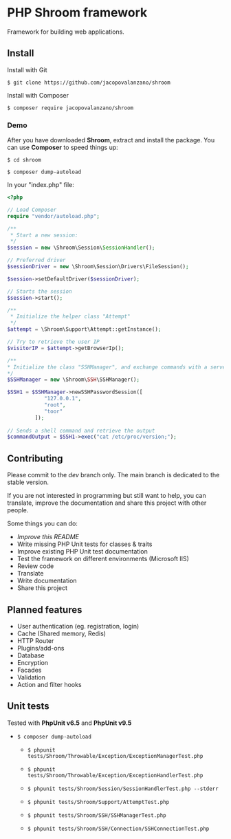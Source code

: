 
# PHP Shroom framework

Framework for building web applications.

## Install

Install with Git

``$ git clone https://github.com/jacopovalanzano/shroom``

Install with Composer

``$ composer require jacopovalanzano/shroom``

### Demo

After you have downloaded <b>Shroom</b>, extract and install the package. You can use <b>Composer</b> to speed things up:

``$ cd shroom``

``$ composer dump-autoload``

In your "index.php" file:
```php
<?php

// Load Composer
require "vendor/autoload.php";

/**
 * Start a new session:
 */
$session = new \Shroom\Session\SessionHandler();

// Preferred driver
$sessionDriver = new \Shroom\Session\Drivers\FileSession();

$session->setDefaultDriver($sessionDriver);

// Starts the session
$session->start();

/**
 * Initialize the helper class "Attempt"
 */
$attempt = \Shroom\Support\Attempt::getInstance();

// Try to retrieve the user IP
$visitorIP = $attempt->getBrowserIp();

/**
* Initialize the class "SSHManager", and exchange commands with a server
*/
$SSHManager = new \Shroom\SSH\SSHManager();

$SSH1 = $SSHManager->newSSHPasswordSession([
            "127.0.0.1",
            "root",
            "toor"
         ]);
       
// Sends a shell command and retrieve the output  
$commandOutput = $SSH1->exec("cat /etc/proc/version;");
```

## Contributing

Please commit to the *dev* branch only. The main branch is dedicated to the stable version.

If you are not interested in programming but still want to help, you can translate, improve the documentation and share
this project with other people.

Some things you can do:

 - *Improve this README*
 - Write missing PHP Unit tests for classes & traits
 - Improve existing PHP Unit test documentation
 - Test the framework on different environments (Microsoft IIS)
 - Review code
 - Translate
 - Write documentation
 - Share this project

## Planned features

 - User authentication (eg. registration, login)
 - Cache (Shared memory, Redis)
 - HTTP Router
 - Plugins/add-ons
 - Database
 - Encryption
 - Facades
 - Validation
 - Action and filter hooks

## Unit tests

Tested with **PhpUnit v6.5** and **PhpUnit v9.5** 

 - ``
$ composer dump-autoload
``

   - ``
$ phpunit tests/Shroom/Throwable/Exception/ExceptionManagerTest.php
``

   - ``
$ phpunit tests/Shroom/Throwable/Exception/ExceptionHandlerTest.php
``

   - ``
$ phpunit tests/Shroom/Session/SessionHandlerTest.php --stderr
``

   - ``
$ phpunit tests/Shroom/Support/AttemptTest.php
``

   - ``
$ phpunit tests/Shroom/SSH/SSHManagerTest.php
``

   - ``
$ phpunit tests/Shroom/SSH/Connection/SSHConnectionTest.php
``